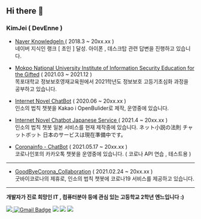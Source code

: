 

Hi there 👋
---

### KimJei ( DevEnne )

- [ Naver KnowledgeIn ](https://kin.naver.com/profile/index.nhn?u=R8c0kCLxWl94Smo6czVBxj1ypxx2esJaBY5JIOj7VmA%3D) ( 2018.3 ~ 20xx.xx )   
네이버 지식인 랭크 [ 초인 ] 달성. 아이폰 , 데스크탑 관련 답변을 진행하고 있습니다.
 
- [Mokpo National University Institute of Information Security Education for the Gifted](http://secu.mokpo.ac.kr/index.9is?contentUid=4a94e39d5f702dab015f8fa6b7e414b2) ( 2021.03 ~ 2021.12 )    
목포대학교 정보보호영재교육원에서 2021학년도 정보보호 고등기초심화 과정을 공부하고 있습니다.

- [Internet Novel ChatBot](https://hamdan.kr) ( 2020.06 ~ 20xx.xx )    
인소의 법칙 챗봇을 Kakao i OpenBulider로 제작, 운영중에 있습니다.

- [ Internet Novel Chatbot Japanese Service ](https://hamdan.kr/jp.html) ( 2021.4 ~ 20xx.xx )   
인소의 법칙 챗봇 일본 서비스를 현재 제작중에 있습니다.
ネット小説の法則  チャットボット 日本のサービスは現在準備中です。

- [Coronainfo - ChatBot](http://pf.kakao.com/_FFAtK) ( 2021.05.17 ~ 20xx.xx )    
코로나인포의 카카오톡 챗봇을 운영중에 있습니다. ( 코로나 API 연습 , 테스트용 )
---

- [GoodByeCorona_Collaboration](https://github.com/dhlife09/Corona-19-API) ( 2021.02.24 ~ 20xx.xx )    
굿바이코로나의 제휴로, 인소의 법칙 챗봇에 코로나19 서비스를 제공하고 있습니다.
---

**개발자가 진로 희망인 IT , 컴퓨터분야 등에 관심 있는 고등학교 2학년 엔느입니다 :)**

 <a href="https://hits.seeyoufarm.com"><img src="https://hits.seeyoufarm.com/api/count/incr/badge.svg?url=https%3A%2F%2Fgithub.com%2FDevEnne%2Fhit-counter&count_bg=%2379C83D&title_bg=%23555555&icon=&icon_color=%23E7E7E7&title=hits&edge_flat=false"/> </a>[![Gmail Badge](https://img.shields.io/badge/Gmail-d14836?style=flat-square&logo=Gmail&logoColor=white&link=mailto:1509@gmail.com)](mailto:1509@gmail.com)
 <img src="https://img.shields.io/badge/HTML-E34F26?style=flat-square&logo=HTML5&logoColor=white"/> <img src="https://img.shields.io/badge/PHP-777BB4?style=flat-square&logo=PHP&logoColor=white"/></a> <img src="https://img.shields.io/badge/Python-3776AB?style=flat-square&logo=Python&logoColor=white"/></a> 


